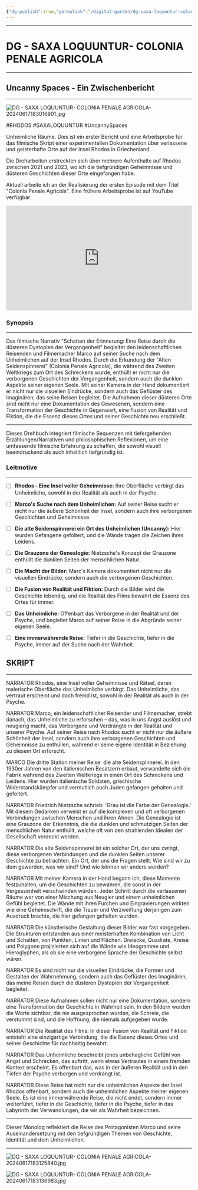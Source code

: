 ```yaml
---
{"dg-publish":true,"permalink":"/digital-garden/dg-saxa-loquuntur-colonia-penale-agricola/","title":"DG - SAXA LOQUUNTUR- COLONIA PENALE AGRICOLA","tags":["Rhodos","RHODOS23","ExploringRhodos","RhodosMysteries","Geschichte","history","historia","Vergangenheit","memory","trauma","Erinnerung","Erinnerungsarbeit","ReisenSchreibenSehenEntwerfen","Verfall","ÄsthetikDesVerfalls","#OldSilkFactory","#AlteSeidenfabrik","unconscious","UncoveringSecrets","#Synchronizitäten","synchronicities","#ColoniaSanMarco","ColoniaPenaleAgricola","Seidenspinnerei","VLOG24AD04","DG2024AD05"],"noteIcon":""}
---
```



----
# DG - SAXA LOQUUNTUR- COLONIA PENALE AGRICOLA 
---

## Uncanny Spaces - Ein Zwischenbericht
---


![DG - SAXA LOQUUNTUR- COLONIA PENALE AGRICOLA-20240617183016901.jpg](/img/user/999%20attachements/DG%20-%20SAXA%20LOQUUNTUR-%20COLONIA%20PENALE%20AGRICOLA-20240617183016901.jpg)

#RHODOS #SAXALOQUUNTUR #UncannySpaces 


Unheimliche Räume. Dies ist ein erster Bericht und eine Arbeitsprobe für das filmische Skript einer experimentellen Dokumentation über verlassene und geisterhafte Orte auf der Insel Rhodos in Griechenland. 

Die Dreharbeiten erstreckten sich über mehrere Aufenthalte auf Rhodos zwischen 2021 und 2023, wo ich die tiefgründigen Geheimnisse und düsteren Geschichten dieser Orte eingefangen habe. 

Aktuell arbeite ich an der Realisierung der ersten Episode mit dem Titel "Colonia Penale Agricola". Eine frühere Arbeitsprobe ist auf YouTube verfügbar:


<div style="position: relative; padding-bottom: 56.25%; height: 0; overflow: hidden;">
  <iframe style="position: absolute; top: 0; left: 0; width: 100%; height: 100%;" src="https://www.youtube.com/embed/Vvc2n24G8QI?si=AC8MQTv-otxT8fEV" title="YouTube video player" frameborder="0" allow="accelerometer; autoplay; clipboard-write; encrypted-media; gyroscope; picture-in-picture; web-share" referrerpolicy="strict-origin-when-cross-origin" allowfullscreen></iframe>
</div>





### Synopsis
---

Das filmische Narrativ "Schatten der Erinnerung: Eine Reise durch die düsteren Dystopien der Vergangenheit" begleitet den leidenschaftlichen Reisenden und Filmemacher Marco auf seiner Suche nach dem Unheimlichen auf der Insel Rhodos. Durch die Erkundung der "Alten Seidenspinnerei" (Colonia Penale Agricola), die während des Zweiten Weltkriegs zum Ort des Schreckens wurde, enthüllt er nicht nur die verborgenen Geschichten der Vergangenheit, sondern auch die dunklen Aspekte seiner eigenen Seele. Mit seiner Kamera in der Hand dokumentiert er nicht nur die visuellen Eindrücke, sondern auch das Geflüster des Imaginären, das seine Reisen begleitet. Die Aufnahmen dieser düsteren Orte sind nicht nur eine Dokumentation des Gewesenen, sondern eine Transformation der Geschichte in Gegenwart, eine Fusion von Realität und Fiktion, die die Essenz dieses Ortes und seiner Geschichte neu erschließt.

---

Dieses Drehbuch integriert filmische Sequenzen mit tiefergehenden Erzählungen/Narrativen und philosophischen Reflexionen, um eine umfassende filmische Erfahrung zu schaffen, die sowohl visuell beeindruckend als auch inhaltlich tiefgründig ist.

### Leitmotive
---

- [ ] **Rhodos - Eine Insel voller Geheimnisse:** Ihre Oberfläche verbirgt das Unheimliche, sowohl in der Realität als auch in der Psyche.
- [ ] **Marco's Suche nach dem Unheimlichen:** Auf seiner Reise sucht er nicht nur die äußere Schönheit der Insel, sondern auch ihre verborgenen Geschichten und Geheimnisse.
- [ ] **Die alte Seidenspinnerei ein Ort des Unheimlichen (Uncanny):** Hier wurden Gefangene gefoltert, und die Wände tragen die Zeichen ihres Leidens.
- [ ] **Die Grauzone der Genealogie:** Nietzsche's Konzept der Grauzone enthüllt die dunklen Seiten der menschlichen Natur.
- [ ] **Die Macht der Bilder:** Marc's Kamera dokumentiert nicht nur die visuellen Eindrücke, sondern auch die verborgenen Geschichten.
- [ ] **Die Fusion von Realität und Fiktion:** Durch die Bilder wird die Geschichte lebendig, und die Realität des Films bewahrt die Essenz des Ortes für immer.
- [ ] **Das Unheimliche:** Offenbart das Verborgene in der Realität und der Psyche, und begleitet Marco auf seiner Reise in die Abgründe seiner eigenen Seele.
- [ ] **Eine immerwährende Reise:** Tiefer in die Geschichte, tiefer in die Psyche, immer auf der Suche nach der Wahrheit.


## SKRIPT
---

NARRATOR
Rhodos, eine Insel voller Geheimnisse und Rätsel, deren malerische Oberfläche das Unheimliche verbirgt. Das Unheimliche, das vertraut erscheint und doch fremd ist, sowohl in der Realität als auch in der Psyche.

NARRATOR
Marco, ein leidenschaftlicher Reisender und Filmemacher, strebt danach, das Unheimliche zu erforschen – das, was in uns Angst auslöst und neugierig macht, das Verborgene und Verdrängte in der Realität und unserer Psyche. Auf seiner Reise nach Rhodos sucht er nicht nur die äußere Schönheit der Insel, sondern auch ihre verborgenen Geschichten und Geheimnisse zu enthüllen, während er seine eigene Identität in Beziehung zu diesem Ort erforscht.

MARCO
Die dritte Station meiner Reise: die alte Seidenspinnerei. In den 1930er Jahren von den italienischen Besatzern erbaut, verwandelte sich die Fabrik während des Zweiten Weltkriegs in einen Ort des Schreckens und Leidens. Hier wurden italienische Soldaten, griechische Widerstandskämpfer und vermutlich auch Juden gefangen gehalten und gefoltert.

NARRATOR
Friedrich Nietzsche schrieb: 'Grau ist die Farbe der Genealogie.' Mit diesem Gedanken verweist er auf die komplexen und oft verborgenen Verbindungen zwischen Menschen und ihren Ahnen. Die Genealogie ist eine Grauzone der Erkenntnis, die die dunklen und schmutzigen Seiten der menschlichen Natur enthüllt, welche oft von den strahlenden Idealen der Gesellschaft verdeckt werden.

NARRATOR
Die alte Seidenspinnerei ist ein solcher Ort, der uns zwingt, diese verborgenen Verbindungen und die dunklen Seiten unserer Geschichte zu betrachten. Ein Ort, der uns die Fragen stellt: Wie sind wir zu dem geworden, was wir sind? Und wie können wir anders werden?

NARRATOR
Mit meiner Kamera in der Hand begann ich, diese Momente festzuhalten, um die Geschichten zu bewahren, die sonst in der Vergessenheit verschwinden würden. Jeder Schritt durch die verlassenen Räume war von einer Mischung aus Neugier und einem unheimlichen Gefühl begleitet. Die Wände mit ihren Furchen und Eingravierungen wirkten wie eine Geheimschrift, die die Trauer und Verzweiflung derjenigen zum Ausdruck brachte, die hier gefangen gehalten wurden.

NARRATOR
Die künstlerische Gestaltung dieser Bilder war fast vorgegeben. Die Strukturen entstanden aus einer meisterhaften Kombination von Licht und Schatten, von Punkten, Linien und Flächen. Dreiecke, Quadrate, Kreise und Polygone projizierten sich auf die Wände wie Ideogramme und Hieroglyphen, als ob sie eine verborgene Sprache der Geschichte selbst wären.

NARRATOR
Es sind nicht nur die visuellen Eindrücke, die Formen und Gestalten der Wahrnehmung, sondern auch das Geflüster des Imaginären, das meine Reisen durch die düsteren Dystopien der Vergangenheit begleitet.

NARRATOR
Diese Aufnahmen sollen nicht nur eine Dokumentation, sondern eine Transformation der Geschichte in Wahrheit sein. In den Bildern werden die Worte sichtbar, die nie ausgesprochen wurden, die Schreie, die verstummt sind, und die Hoffnung, die niemals aufgegeben wurde.

NARRATOR
Die Realität des Films: In dieser Fusion von Realität und Fiktion entsteht eine einzigartige Verbindung, die die Essenz dieses Ortes und seiner Geschichte für nachhaltig bewahrt.


NARRATOR
Das Unheimliche beschreibt jenes unbehagliche Gefühl von Angst und Schrecken, das auftritt, wenn etwas Vertrautes in einem fremden Kontext erscheint. Es offenbart das, was in der äußeren Realität und in den Tiefen der Psyche verborgen und verdrängt ist.

NARRATOR
Diese Reise hat nicht nur die unheimlichen Aspekte der Insel Rhodos offenbart, sondern auch die unheimlichen Aspekte meiner eigenen Seele. Es ist eine immerwährende Reise, die nicht endet, sondern immer weiterführt, tiefer in die Geschichte, tiefer in die Psyche, tiefer in das Labyrinth der Verwandlungen, die wir als Wahrheit bezeichnen.


---

Dieser Monolog reflektiert die Reise des Protagonisten Marco und seine Auseinandersetzung mit den tiefgründigen Themen von Geschichte, Identität und dem Unheimlichen.

---


![DG - SAXA LOQUUNTUR- COLONIA PENALE AGRICOLA-20240617183125840.jpg](/img/user/999%20attachements/DG%20-%20SAXA%20LOQUUNTUR-%20COLONIA%20PENALE%20AGRICOLA-20240617183125840.jpg)

![DG - SAXA LOQUUNTUR- COLONIA PENALE AGRICOLA-20240617183136983.jpg](/img/user/999%20attachements/DG%20-%20SAXA%20LOQUUNTUR-%20COLONIA%20PENALE%20AGRICOLA-20240617183136983.jpg)